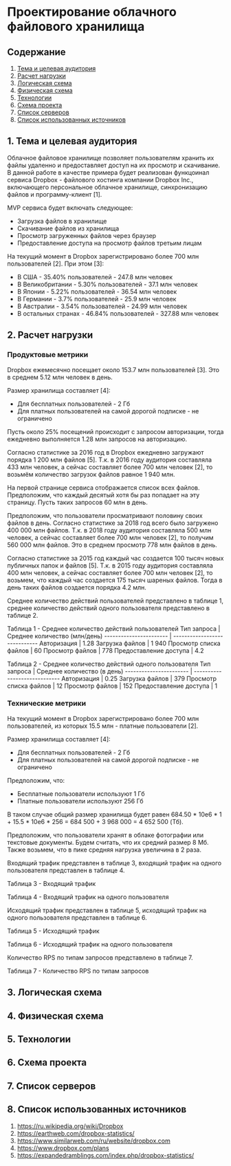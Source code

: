# Проектирование облачного файлового хранилища


## Содержание
1. [Тема и целевая аудитория](#part-1)
2. [Расчет нагрузки](#part-2)
3. [Логическая схема](#part-3)
4. [Физическая схема](#part-4)
5. [Технологии](#part-5)
6. [Схема проекта](#part-6)
7. [Список серверов](#part-7)
8. [Список использованных источников](#part-8)


## 1. Тема и целевая аудитория <a name="part-1"></a>
Облачное файловое хранилище позволяет пользователям хранить их файлы удаленно и предоставляет доступ на их просмотр и скачивание. В данной работе в качестве примера будет реализован функцоинал сервиса Dropbox - файлового хостинга компании Dropbox Inc., включающего персональное облачное хранилище, синхронизацию файлов и программу-клиент [1].

MVP сервиса будет включать следующее:
* Загрузка файлов в хранилище
* Скачивание файлов из хранилища
* Просмотр загруженных файлов через браузер
* Предоставление доступа на просмотр файлов третьим лицам

На текущий момент в Dropbox зарегистрировано более 700 млн пользователей [2]. При этом [3]:
* В США - 35.40% пользователей - 247.8 млн человек
* В Великобритании - 5.30% пользователей - 37.1 млн человек
* В Японии - 5.22% пользователей - 36.54 млн человек
* В Германии - 3.7% пользователей - 25.9 млн человек
* В Австралии - 3.54% пользователей - 24.99 млн человек
* В остальных странах - 46.84% пользователей - 327.88 млн человек


## 2. Расчет нагрузки <a name="part-2"></a>
### Продуктовые метрики
Dropbox ежемесячно посещает около 153.7 млн пользователей [3]. Это в среднем 5.12 млн человек в день.

Размер хранилища составляет [4]:
* Для бесплатных пользователей - 2 Гб
* Для платных пользователей на самой дорогой подписке - не ограничено

Пусть около 25% посещений происходит с запросом авторизации, тогда ежедневно выполняется 1.28 млн запросов на авторизацию.

Согласно статистике за 2016 год в Dropbox ежедневно загружают порядка 1 200 млн файлов [5]. Т.к. в 2016 году аудитория составляла 433 млн человек, а сейчас составляет более 700 млн человек [2], то возьмём количество загрузок файлов равное 1 940 млн.

На первой странице сервиса отображается список всех файлов. Предположим, что каждый десятый хотя бы раз попадает на эту страницу. Пусть таких запросов 60 млн в день.

Предположим, что пользователи просматривают половину своих файлов в день. Согласно статистике за 2018 год всего было загружено 400 000 млн файлов. Т.к. в 2018 году аудитория составляла 500 млн человек, а сейчас составляет более 700 млн человек [2], то получим 560 000 млн файлов. Это в среднем просмотр 778 млн файлов в день.

Согласно статистике за 2015 год каждый час создается 100 тысяч новых публичных папок и файлов [5]. Т.к. в 2015 году аудитория составляла 400 млн человек, а сейчас составляет более 700 млн человек [2], то возьмем, что каждый час создается 175 тысяч шареных файлов. Тогда в день таких файлов создается порядка 4.2 млн.

Среднее количество действий пользователей представлено в таблице 1, среднее количество действий одного пользователя представлено в таблице 2.

Таблица 1 - Среднее количество действий пользователей
Тип запроса             | Среднее количество (млн/день)
----------------------- | -----------------------------
Авторизация             | 1.28
Загрузка файлов         | 1 940
Просмотр списка файлов  | 60
Просмотр файлов         | 778
Предоставление доступа  | 4.2

Таблица 2 - Среднее количество действий одного пользователя
Тип запроса             | Среднее количество (в день)
----------------------- | -----------------------------
Авторизация             | 0.25
Загрузка файлов         | 379
Просмотр списка файлов  | 12
Просмотр файлов         | 152
Предоставление доступа  | 1

### Технические метрики
На текущий момент в Dropbox зарегистрировано более 700 млн пользователей, из которых 15.5 млн - платные пользователи [2].

Размер хранилища составляет [4]:
* Для бесплатных пользователей - 2 Гб
* Для платных пользователей на самой дорогой подписке - не ограничено

Предположим, что:
* Бесплатные пользователи используют 1 Гб
* Платные пользователи используют 256 Гб

В таком случае общий размер хранилища будет равен 684.50 * 10e6 * 1 + 15.5 * 10e6 * 256 = 684 500 + 3 968 000 = 4 652 500 (Тб).

Предположим, что пользователи хранят в облаке фотографии или текстовые документы. Будем считать, что их средний размер 8 Мб. Также возьмем, что в пике средняя нагрузка увеличина в 2 раза.

Входящий трафик представлен в таблице 3, входящий трафик на одного пользователя представлен в таблице 4.

Таблица 3 - Входящий трафик

Таблица 4 - Входящий трафик на одного пользователя

Исходящий трафик представлен в таблице 5, исходящий трафик на одного пользователя представлен в таблице 6.

Таблица 5 - Исходящий трафик

Таблица 6 - Исходящий трафик на одного пользователя

Количество RPS по типам запросов представлено в таблице 7.

Таблица 7 - Количество RPS по типам запросов

## 3. Логическая схема <a name="part-3"></a>


## 4. Физическая схема <a name="part-4"></a>


## 5. Технологии <a name="part-5"></a>


## 6. Схема проекта <a name="part-6"></a>


## 7. Список серверов <a name="part-7"></a>


## 8. Список использованных источников <a name="part-8"></a>
1. https://ru.wikipedia.org/wiki/Dropbox
2. https://earthweb.com/dropbox-statistics/
3. https://www.similarweb.com/ru/website/dropbox.com
4. https://www.dropbox.com/plans
5. https://expandedramblings.com/index.php/dropbox-statistics/
